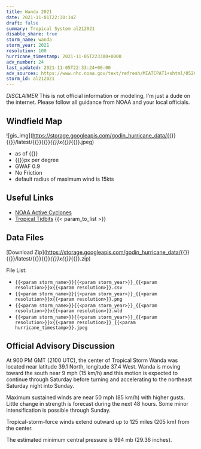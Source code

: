 ```yaml
---
title: Wanda 2021
date: 2021-11-01T22:30:14Z
draft: false
summary: Tropical System al212021
disable_share: true
storm_name: wanda
storm_year: 2021
resolution: 100
hurricane_timestamp: 2021-11-05T223300+0000
adv_number: 24
last_updated: 2021-11-05T22:33:24+00:00
adv_sources: https://www.nhc.noaa.gov/text/refresh/MIATCPAT1+shtml/052033.shtml;https://www.nhc.noaa.gov/refresh/graphics_at1+shtml/203555.shtml?cone
storm_id: al212021
---
```

*DISCLAIMER* This is not official information or modeling, I'm just a dude on the internet.  Please follow all guidance from NOAA and your local officials.

## Windfield Map
![gis_img](https://storage.googleapis.com/godin_hurricane_data/{{<param storm_name>}}{{<param storm_year>}}/latest/{{<param storm_name>}}{{<param storm_year>}}_{{<param resolution>}}x{{<param resolution>}}_{{<param hurricane_timestamp>}}.jpeg)

- as of {{<param last_updated>}}
- {{<param resolution>}}px per degree
- GWAF 0.9
- No Friction
- default radius of maximum wind is 15kts

## Useful Links
- [NOAA Active Cyclones](https://www.nhc.noaa.gov/)
- [Tropical Tidbits](https://www.tropicaltidbits.com/storminfo/)
{{< param_to_list >}}

## Data Files
[Download Zip](https://storage.googleapis.com/godin_hurricane_data/{{<param storm_name>}}{{<param storm_year>}}/latest/{{<param storm_name>}}{{<param storm_year>}}_{{<param resolution>}}x{{<param resolution>}}_{{<param hurricane_timestamp>}}.zip)

File List:
- `{{<param storm_name>}}{{<param storm_year>}}_{{<param resolution>}}x{{<param resolution>}}.csv`
- `{{<param storm_name>}}{{<param storm_year>}}_{{<param resolution>}}x{{<param resolution>}}.png`
- `{{<param storm_name>}}{{<param storm_year>}}_{{<param resolution>}}x{{<param resolution>}}.wld`
- `{{<param storm_name>}}{{<param storm_year>}}_{{<param resolution>}}x{{<param resolution>}}_{{<param hurricane_timestamp>}}.jpeg`


## Official Advisory Discussion
At 900 PM GMT (2100 UTC), the center of Tropical Storm Wanda was
located near latitude 39.1 North, longitude 37.4 West. Wanda is
moving toward the south near 9 mph (15 km/h) and this motion is
expected to continue through Saturday before turning and 
accelerating to the northeast Saturday night into Sunday.
 
Maximum sustained winds are near 50 mph (85 km/h) with higher gusts.
Little change in strength is forecast during the next 48 hours. 
Some minor intensification is possible through Sunday.
 
Tropical-storm-force winds extend outward up to 125 miles (205 km)
from the center.
 
The estimated minimum central pressure is 994 mb (29.36 inches).